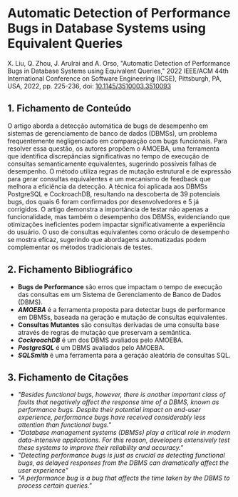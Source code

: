 # Automatic Detection of Performance Bugs in Database Systems using Equivalent Queries


X. Liu, Q. Zhou, J. Arulrai and A. Orso, "Automatic Detection of Performance Bugs in Database Systems using Equivalent Queries," 2022 IEEE/ACM 44th International Conference on Software Engineering (ICSE), Pittsburgh, PA, USA, 2022, pp. 225-236, doi: [10.1145/3510003.3510093](https://doi.org/10.1145/3510003.3510093)


## 1. Fichamento de Conteúdo


O artigo aborda a detecção automática de bugs de desempenho em sistemas de gerenciamento de banco de dados (DBMSs), um problema frequentemente negligenciado em comparação com bugs funcionais. Para resolver essa questão, os autores propõem o AMOEBA, uma ferramenta que identifica discrepâncias significativas no tempo de execução de consultas semanticamente equivalentes, sugerindo possíveis falhas de desempenho. O método utiliza regras de mutação estrutural e de expressão para gerar consultas equivalentes e um mecanismo de feedback que melhora a eficiência da detecção. A técnica foi aplicada aos DBMSs PostgreSQL e CockroachDB, resultando na descoberta de 39 potenciais bugs, dos quais 6 foram confirmados por desenvolvedores e 5 já corrigidos. O artigo demonstra a importância de testar não apenas a funcionalidade, mas também o desempenho dos DBMSs, evidenciando que otimizações ineficientes podem impactar significativamente a experiência do usuário. O uso de consultas equivalentes como oráculo de desempenho se mostra eficaz, sugerindo que abordagens automatizadas podem complementar os métodos tradicionais de testes.

## 2. Fichamento Bibliográfico 


* **Bugs de Performance** são erros que impactam o tempo de execução das consultas em um Sistema de Gerenciamento de Banco de Dados (DBMS).
* **_AMOEBA_** é a ferramenta proposta para detectar bugs de performance em DBMSs, baseada na geração e mutação de consultas equivalentes.
* **Consultas Mutantes** são consultas derivadas de uma consulta base através de regras de mutação que preservam a semântica.
* **_CockroachDB_** é um dos DBMS avaliados pelo AMOEBA.
*	**_PostgreSQL_** é um DBMS avaliados pelo AMOEBA.
* **_SQLSmith_** é uma ferramenta para a geração aleatória de consultas SQL.

## 3. Fichamento de Citações 


* _"Besides functional bugs, however, there is another important class of faults that negatively affect the response time of a DBMS, known as performance bugs. Despite their potential impact on end-user experience, performance bugs have received considerably less attention than functional bugs."_
* _"Database management systems (DBMSs) play a critical role in modern data-intensive applications. For this reason, developers extensively test these systems to improve their reliability and accuracy."_
* _"Detecting performance bugs is just as crucial as detecting functional bugs, as delayed responses from the DBMS can dramatically affect the user experience"_
* _"A performance bug is a bug that affects the time taken by the DBMS to process certain queries."_

